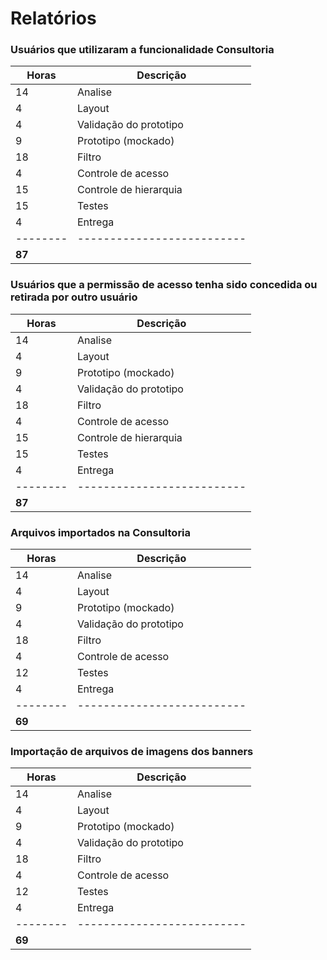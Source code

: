 # Relatórios #


### Usuários que utilizaram a funcionalidade Consultoria ###


| Horas  | Descrição 				|
|--------|--------------------------|
| 14     | Analise   				|
| 4      | Layout    				|
| 4      | Validação do prototipo 	|
| 9      | Prototipo (mockado)		|
| 18     | Filtro					|
| 4      | Controle de acesso		|
| 15     | Controle de hierarquia	|
| 15     | Testes					|
| 4      | Entrega					|
|--------|--------------------------|
| **87** |                          |


### Usuários que a permissão de acesso tenha sido concedida ou retirada por outro usuário ###


| Horas  | Descrição 				|
|--------|--------------------------|
| 14 | Analise |
| 4 | Layout |
| 9 | Prototipo (mockado) |
| 4 | Validação do prototipo |
| 18 | Filtro |
| 4 | Controle de acesso |
| 15 | Controle de hierarquia |
| 15 | Testes |
| 4 | Entrega |
|--------|--------------------------|
| **87** |                          |


### Arquivos importados na Consultoria ###


| Horas | Descrição |
|---|---|
| 14 | Analise |
| 4 | Layout |
| 9 | Prototipo (mockado) |
| 4 | Validação do prototipo |
| 18 | Filtro |
| 4 | Controle de acesso |
| 12 | Testes |
| 4 | Entrega |
|--------|--------------------------|
| **69** |                          |


### Importação de arquivos de imagens dos banners ###


| Horas | Descrição |
|---|---|
| 14 | Analise |
| 4 | Layout |
| 9 | Prototipo (mockado) |
| 4 | Validação do prototipo |
| 18 | Filtro |
| 4 | Controle de acesso |
| 12 | Testes |
| 4 | Entrega |
|--------|--------------------------|
| **69** |                          |

